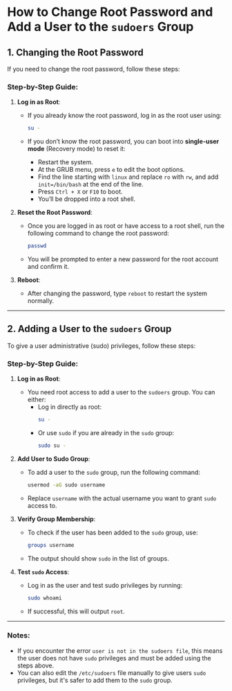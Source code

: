 
<!-- toc --> 
# How to Change Root Password and Add a User to the `sudoers` Group
## 1. Changing the Root Password

If you need to change the root password, follow these steps:

### **Step-by-Step Guide**:

1. **Log in as Root**:
    - If you already know the root password, log in as the root user using:
      ```bash
      su -
      ```

    - If you don’t know the root password, you can boot into **single-user mode** (Recovery mode) to reset it:
        - Restart the system.
        - At the GRUB menu, press `e` to edit the boot options.
        - Find the line starting with `linux` and replace `ro` with `rw`, and add `init=/bin/bash` at the end of the line.
        - Press `Ctrl + X` or `F10` to boot.
        - You’ll be dropped into a root shell.

2. **Reset the Root Password**:
    - Once you are logged in as root or have access to a root shell, run the following command to change the root password:
      ```bash
      passwd
      ```
    - You will be prompted to enter a new password for the root account and confirm it.

3. **Reboot**:
    - After changing the password, type `reboot` to restart the system normally.

---

## 2. Adding a User to the `sudoers` Group

To give a user administrative (sudo) privileges, follow these steps:

### **Step-by-Step Guide**:

1. **Log in as Root**:
    - You need root access to add a user to the `sudoers` group. You can either:
        - Log in directly as root:
          ```bash
          su -
          ```
        - Or use `sudo` if you are already in the `sudo` group:
          ```bash
          sudo su -
          ```

2. **Add User to Sudo Group**:
    - To add a user to the `sudo` group, run the following command:
      ```bash
      usermod -aG sudo username
      ```
    - Replace `username` with the actual username you want to grant `sudo` access to.

3. **Verify Group Membership**:
    - To check if the user has been added to the `sudo` group, use:
      ```bash
      groups username
      ```
    - The output should show `sudo` in the list of groups.

4. **Test `sudo` Access**:
    - Log in as the user and test sudo privileges by running:
      ```bash
      sudo whoami
      ```
    - If successful, this will output `root`.

---

### Notes:
- If you encounter the error `user is not in the sudoers file`, this means the user does not have `sudo` privileges and must be added using the steps above.
- You can also edit the `/etc/sudoers` file manually to give users `sudo` privileges, but it's safer to add them to the `sudo` group.

